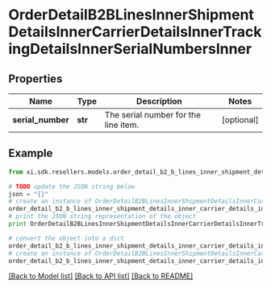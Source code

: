 # OrderDetailB2BLinesInnerShipmentDetailsInnerCarrierDetailsInnerTrackingDetailsInnerSerialNumbersInner


## Properties

Name | Type | Description | Notes
------------ | ------------- | ------------- | -------------
**serial_number** | **str** | The serial number for the line item. | [optional] 

## Example

```python
from xi.sdk.resellers.models.order_detail_b2_b_lines_inner_shipment_details_inner_carrier_details_inner_tracking_details_inner_serial_numbers_inner import OrderDetailB2BLinesInnerShipmentDetailsInnerCarrierDetailsInnerTrackingDetailsInnerSerialNumbersInner

# TODO update the JSON string below
json = "{}"
# create an instance of OrderDetailB2BLinesInnerShipmentDetailsInnerCarrierDetailsInnerTrackingDetailsInnerSerialNumbersInner from a JSON string
order_detail_b2_b_lines_inner_shipment_details_inner_carrier_details_inner_tracking_details_inner_serial_numbers_inner_instance = OrderDetailB2BLinesInnerShipmentDetailsInnerCarrierDetailsInnerTrackingDetailsInnerSerialNumbersInner.from_json(json)
# print the JSON string representation of the object
print OrderDetailB2BLinesInnerShipmentDetailsInnerCarrierDetailsInnerTrackingDetailsInnerSerialNumbersInner.to_json()

# convert the object into a dict
order_detail_b2_b_lines_inner_shipment_details_inner_carrier_details_inner_tracking_details_inner_serial_numbers_inner_dict = order_detail_b2_b_lines_inner_shipment_details_inner_carrier_details_inner_tracking_details_inner_serial_numbers_inner_instance.to_dict()
# create an instance of OrderDetailB2BLinesInnerShipmentDetailsInnerCarrierDetailsInnerTrackingDetailsInnerSerialNumbersInner from a dict
order_detail_b2_b_lines_inner_shipment_details_inner_carrier_details_inner_tracking_details_inner_serial_numbers_inner_form_dict = order_detail_b2_b_lines_inner_shipment_details_inner_carrier_details_inner_tracking_details_inner_serial_numbers_inner.from_dict(order_detail_b2_b_lines_inner_shipment_details_inner_carrier_details_inner_tracking_details_inner_serial_numbers_inner_dict)
```
[[Back to Model list]](../README.md#documentation-for-models) [[Back to API list]](../README.md#documentation-for-api-endpoints) [[Back to README]](../README.md)


